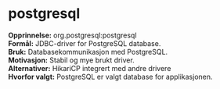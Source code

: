 # postgresql

**Opprinnelse:** org.postgresql:postgresql  
**Formål:** JDBC-driver for PostgreSQL database.  
**Bruk:** Databasekommunikasjon med PostgreSQL.  
**Motivasjon:** Stabil og mye brukt driver.  
**Alternativer:** HikariCP integrert med andre drivere  
**Hvorfor valgt:** PostgreSQL er valgt database for applikasjonen.